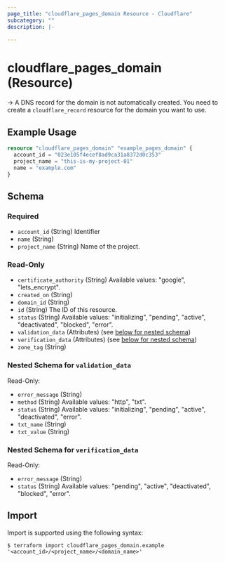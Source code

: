 ```yaml
---
page_title: "cloudflare_pages_domain Resource - Cloudflare"
subcategory: ""
description: |-
  
---
```


# cloudflare_pages_domain (Resource)



-> A DNS record for the domain is not automatically created. You need to create
   a `cloudflare_record` resource for the domain you want to use.

## Example Usage

```terraform
resource "cloudflare_pages_domain" "example_pages_domain" {
  account_id = "023e105f4ecef8ad9ca31a8372d0c353"
  project_name = "this-is-my-project-01"
  name = "example.com"
}
```
<!-- schema generated by tfplugindocs -->
## Schema

### Required

- `account_id` (String) Identifier
- `name` (String)
- `project_name` (String) Name of the project.

### Read-Only

- `certificate_authority` (String) Available values: "google", "lets_encrypt".
- `created_on` (String)
- `domain_id` (String)
- `id` (String) The ID of this resource.
- `status` (String) Available values: "initializing", "pending", "active", "deactivated", "blocked", "error".
- `validation_data` (Attributes) (see [below for nested schema](#nestedatt--validation_data))
- `verification_data` (Attributes) (see [below for nested schema](#nestedatt--verification_data))
- `zone_tag` (String)

<a id="nestedatt--validation_data"></a>
### Nested Schema for `validation_data`

Read-Only:

- `error_message` (String)
- `method` (String) Available values: "http", "txt".
- `status` (String) Available values: "initializing", "pending", "active", "deactivated", "error".
- `txt_name` (String)
- `txt_value` (String)


<a id="nestedatt--verification_data"></a>
### Nested Schema for `verification_data`

Read-Only:

- `error_message` (String)
- `status` (String) Available values: "pending", "active", "deactivated", "blocked", "error".

## Import

Import is supported using the following syntax:

```shell
$ terraform import cloudflare_pages_domain.example '<account_id>/<project_name>/<domain_name>'
```
